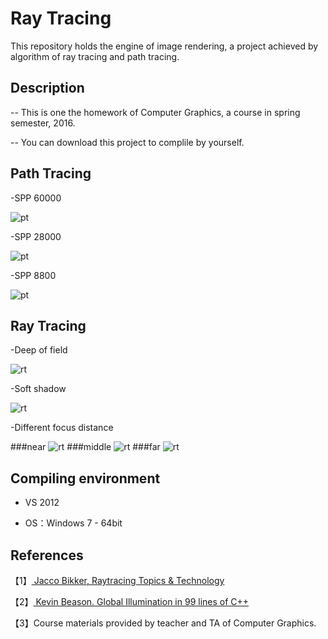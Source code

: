 # Ray Tracing

This repository holds the engine of image rendering, a project achieved by algorithm of ray tracing and path tracing.

 
## Description

-- This is one the homework of Computer Graphics, a course in spring semester, 2016.

-- You can download this project to complile by yourself.

## Path Tracing

-SPP 60000

![pt](https://raw.githubusercontent.com/lihy96/RayTracing/master/picture/SPP60000.png)

-SPP 28000

![pt](https://raw.githubusercontent.com/lihy96/RayTracing/master/picture/SPP28000.png)

-SPP 8800

![pt](https://raw.githubusercontent.com/lihy96/RayTracing/master/picture/SPP8800.png)

## Ray Tracing

-Deep of field

![rt](https://raw.githubusercontent.com/lihy96/RayTracing/master/picture/jingshen2.png)

-Soft shadow

![rt](https://raw.githubusercontent.com/lihy96/RayTracing/master/picture/multi2.png)

-Different focus distance

###near
![rt](https://raw.githubusercontent.com/lihy96/RayTracing/master/picture/dof1.png)
###middle
![rt](https://raw.githubusercontent.com/lihy96/RayTracing/master/picture/dof2.png)
###far
![rt](https://raw.githubusercontent.com/lihy96/RayTracing/master/picture/dof3.png)

##  Compiling environment

- VS 2012

- OS：Windows 7 - 64bit

## References

<p>【1】<a href="www.flipcode.com/archives/Raytracing_Topics_Techniques-Part_1_Introduction.shtml">
Jacco Bikker, Raytracing Topics & Technology</a></p>

<p>【2】<a href="http://www.kevinbeason.com/smallpt/">
Kevin Beason. Global Illumination in 99 lines of C++</a></p>


【3】Course materials provided by teacher and TA of Computer Graphics.